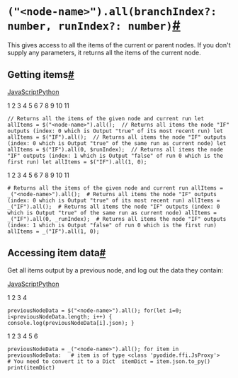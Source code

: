 [](https://github.com/n8n-io/n8n-docs/edit/main/docs/code/cookbook/builtin/all.md "Edit this page")

# `("<node-name>").all(branchIndex?: number, runIndex?: number)`[#](#node-nameallbranchindex-number-runindex-number "Permanent link")

This gives access to all the items of the current or parent nodes. If you don't supply any parameters, it returns all the items of the current node.

## Getting items[#](#getting-items "Permanent link")

[JavaScript](#__tabbed_1_1)[Python](#__tabbed_1_2)

 1
 2
 3
 4
 5
 6
 7
 8
 9
10
11

`// Returns all the items of the given node and current run let allItems = $("<node-name>").all();  // Returns all items the node "IF" outputs (index: 0 which is Output "true" of its most recent run) let allItems = $("IF").all();  // Returns all items the node "IF" outputs (index: 0 which is Output "true" of the same run as current node) let allItems = $("IF").all(0, $runIndex);  // Returns all items the node "IF" outputs (index: 1 which is Output "false" of run 0 which is the first run) let allItems = $("IF").all(1, 0);`

 1
 2
 3
 4
 5
 6
 7
 8
 9
10
11

`# Returns all the items of the given node and current run allItems = _("<node-name>").all();  # Returns all items the node "IF" outputs (index: 0 which is Output "true" of its most recent run) allItems = _("IF").all();  # Returns all items the node "IF" outputs (index: 0 which is Output "true" of the same run as current node) allItems = _("IF").all(0, _runIndex);  # Returns all items the node "IF" outputs (index: 1 which is Output "false" of run 0 which is the first run) allItems = _("IF").all(1, 0);`

## Accessing item data[#](#accessing-item-data "Permanent link")

Get all items output by a previous node, and log out the data they contain:

[JavaScript](#__tabbed_2_1)[Python](#__tabbed_2_2)

1
2
3
4

`previousNodeData = $("<node-name>").all(); for(let i=0; i<previousNodeData.length; i++) { 	console.log(previousNodeData[i].json); }`

1
2
3
4
5
6

`previousNodeData = _("<node-name>").all(); for item in previousNodeData: 	# item is of type <class 'pyodide.ffi.JsProxy'> 	# You need to convert it to a Dict 	itemDict = item.json.to_py() 	print(itemDict)`